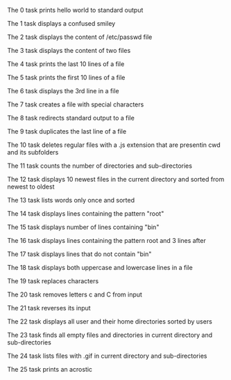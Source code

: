 The 0 task prints hello world to standard output

The 1 task displays a confused smiley

The 2 task displays the content of /etc/passwd file

The 3 task displays the content of two files

The 4 task prints the last 10 lines of a file

The 5 task prints the first 10 lines of a file

The 6 task displays the 3rd line in a file

The 7 task creates a file with special characters

The 8 task redirects standard output to a file

The 9 task duplicates the last line of a file

The 10 task deletes regular files with a .js extension that are presentin cwd and its subfolders

The 11 task counts the number of directories and sub-directories

The 12 task displays 10 newest files in the current directory and sorted from newest to oldest

The 13 task lists words only once and sorted

The 14 task displays lines containing the pattern "root"

The 15 task displays number of lines containing "bin"

The 16 task displays lines containing the pattern root and 3 lines after

The 17 task displays lines that do not contain "bin"

The 18 task displays both uppercase and lowercase lines in a file 

The 19 task replaces characters

The 20 task removes letters c and C from input

The 21 task reverses its input

The 22 task displays all user and their home directories sorted by users

The 23 task finds all empty files and directories in current directory and sub-directories

The 24 task lists files with .gif in current directory and sub-directories

The 25 task prints an acrostic
